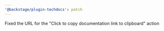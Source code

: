 ```yaml
---
'@backstage/plugin-techdocs': patch
---
```


Fixed the URL for the "Click to copy documentation link to clipboard" action
